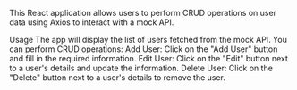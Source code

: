 This React application allows users to perform CRUD operations on user data using Axios to interact with a mock API.

Usage
The app will display the list of users fetched from the mock API.
You can perform CRUD operations:
Add User: Click on the "Add User" button and fill in the required information.
Edit User: Click on the "Edit" button next to a user's details and update the information.
Delete User: Click on the "Delete" button next to a user's details to remove the user.
